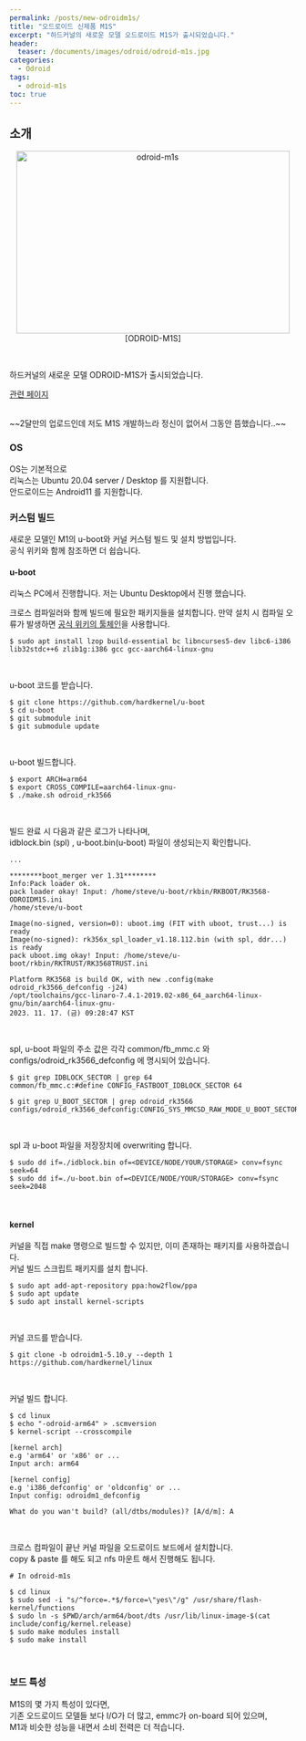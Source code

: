 ```yaml
---
permalink: /posts/new-odroidm1s/
title: "오드로이드 신제품 M1S"
excerpt: "하드커널의 새로운 모델 오드로이드 M1S가 출시되었습니다."
header:
  teaser: /documents/images/odroid/odroid-m1s.jpg
categories:
  - Odroid
tags:
  - odroid-m1s
toc: true
---
```


## 소개

<p align="center">
  <img src="/documents/images/odroid/odroid-m1s.jpg" alt="odroid-m1s" width="480" height="320"><br>
  <span style="{{ site.img }}">[ODROID-M1S]</span>
</p>
<br>

하드커널의 새로운 모델 ODROID-M1S가 출시되었습니다.<br>

[관련 페이지](https://forum.odroid.com/viewtopic.php?f=211&t=47541)<br>

<br>
~~2달만의 업로드인데 저도 M1S 개발하느라 정신이 없어서 그동안 뜸했습니다..~~<br>

### OS

OS는 기본적으로<br>
리눅스는 <span style="{{ site.code }}">Ubuntu 20.04 server / Desktop</span> 를 지원합니다.<br>
안드로이드는 <span style="{{ site.code }}">Android11</span> 를 지원합니다.<br>

### 커스텀 빌드

새로운 모델인 M1의 u-boot와 커널 커스텀 빌드 및 설치 방법입니다.<br>
공식 위키와 함께 참조하면 더 쉽습니다.<br>

#### u-boot

리눅스 PC에서 진행합니다. 저는 Ubuntu Desktop에서 진행 했습니다.<br>

크로스 컴파일러와 함께 빌드에 필요한 패키지들을 설치합니다. 만약 설치 시 컴파일 오류가 발생하면 [공식 위키의 툴체인](https://wiki.odroid.com/odroid-m1s/board_support/building_u-boot#toolchain)을 사용합니다.
```
$ sudo apt install lzop build-essential bc libncurses5-dev libc6-i386 lib32stdc++6 zlib1g:i386 gcc gcc-aarch64-linux-gnu
```
<br>

u-boot 코드를 받습니다.
```
$ git clone https://github.com/hardkernel/u-boot
$ cd u-boot
$ git submodule init
$ git submodule update
```
<br>

u-boot 빌드합니다.
```
$ export ARCH=arm64
$ export CROSS_COMPILE=aarch64-linux-gnu-
$ ./make.sh odroid_rk3566
```
<br>

빌드 완료 시 다음과 같은 로그가 나타나며,<br>
<span style="{{ site.code }}">idblock.bin (spl)</span> , <span style="{{ site.code }}">u-boot.bin(u-boot)</span> 파일이 생성되는지 확인합니다.
```
...

********boot_merger ver 1.31********
Info:Pack loader ok.
pack loader okay! Input: /home/steve/u-boot/rkbin/RKBOOT/RK3568-ODROIDM1S.ini
/home/steve/u-boot

Image(no-signed, version=0): uboot.img (FIT with uboot, trust...) is ready
Image(no-signed): rk356x_spl_loader_v1.18.112.bin (with spl, ddr...) is ready
pack uboot.img okay! Input: /home/steve/u-boot/rkbin/RKTRUST/RK3568TRUST.ini

Platform RK3568 is build OK, with new .config(make odroid_rk3566_defconfig -j24)
/opt/toolchains/gcc-linaro-7.4.1-2019.02-x86_64_aarch64-linux-gnu/bin/aarch64-linux-gnu-
2023. 11. 17. (금) 09:28:47 KST
```
<br>

spl, u-boot 파일의 주소 값은 각각 <span style="{{ site.code }}">common/fb_mmc.c</span> 와  <span style="{{ site.code }}">configs/odroid_rk3566_defconfig</span> 에 명시되어 있습니다.
```
$ git grep IDBLOCK_SECTOR | grep 64
common/fb_mmc.c:#define CONFIG_FASTBOOT_IDBLOCK_SECTOR 64

$ git grep U_BOOT_SECTOR | grep odroid_rk3566
configs/odroid_rk3566_defconfig:CONFIG_SYS_MMCSD_RAW_MODE_U_BOOT_SECTOR=0x0800
```
<br>

spl 과 u-boot 파일을 저장장치에 overwriting 합니다.
```
$ sudo dd if=./idblock.bin of=<DEVICE/NODE/YOUR/STORAGE> conv=fsync seek=64
$ sudo dd if=./u-boot.bin of=<DEVICE/NODE/YOUR/STORAGE> conv=fsync seek=2048
```
<br>

#### kernel

커널을 직접 make 명령으로 빌드할 수 있지만, 이미 존재하는 패키지를 사용하겠습니다.<br>
커널 빌드 스크립트 패키지를 설치 합니다.
```
$ sudo apt add-apt-repository ppa:how2flow/ppa
$ sudo apt update
$ sudo apt install kernel-scripts
```
<br>

커널 코드를 받습니다.
```
$ git clone -b odroidm1-5.10.y --depth 1 https://github.com/hardkernel/linux
```
<br>

커널 빌드 합니다.
```
$ cd linux
$ echo "-odroid-arm64" > .scmversion
$ kernel-script --crosscompile

[kernel arch]
e.g 'arm64' or 'x86' or ...
Input arch: arm64

[kernel config]
e.g 'i386_defconfig' or 'oldconfig' or ...
Input config: odroidm1_defconfig

What do you wan't build? (all/dtbs/modules)? [A/d/m]: A
```
<br>

크로스 컴파일이 끝난 커널 파일을 오드로이드 보드에서 설치합니다.<br>
<span style="{{ site.code }}">copy & paste</span> 를 해도 되고 <span style="{{ site.code }}">nfs 마운트</span> 해서 진행해도 됩니다.<br>
```
# In odroid-m1s

$ cd linux
$ sudo sed -i "s/^force=.*$/force=\"yes\"/g" /usr/share/flash-kernel/functions
$ sudo ln -s $PWD/arch/arm64/boot/dts /usr/lib/linux-image-$(cat include/config/kernel.release)
$ sudo make modules install
$ sudo make install
```
<br>

### 보드 특성

M1S의 몇 가지 특성이 있다면,<br>
기존 오드로이드 모델들 보다 I/O가 더 많고, emmc가 on-board 되어 있으며,<br>
M1과 비슷한 성능을 내면서 소비 전력은 더 적습니다.<br>
